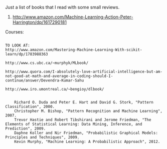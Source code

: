 Just a list of books that I read with some small reviews.

1. http://www.amazon.com/Machine-Learning-Action-Peter-Harrington/dp/1617290181

Courses:

~~~

TO LOOK AT:
http://www.amazon.com/Mastering-Machine-Learning-With-scikit-learn/dp/1783988363

http://www.cs.ubc.ca/~murphyk/MLbook/

http://www.quora.com/I-absolutely-love-artificial-intelligence-but-am-not-good-at-math-and-average-in-coding-should-I-continue/answer/Devendra-Kumar-Sahu

http://www.iro.umontreal.ca/~bengioy/dlbook/


    Richard O. Duda and Peter E. Hart and David G. Stork, "Pattern Classification", 2000.
    Christopher M. Bishop, "Pattern Recognition and Machine Learning", 2007.
    Trevor Hastie and Robert Tibshirani and Jerome Friedman, "The Elements of Statistical Learning: Data Mining, Inference, and Prediction", 2009.
    Daphne Koller and Nir Friedman, "Probabilistic Graphical Models: Principles and Techniques", 2009.
    Kevin Murphy, "Machine Learning: A Probabilistic Approach", 2012.

~~~
